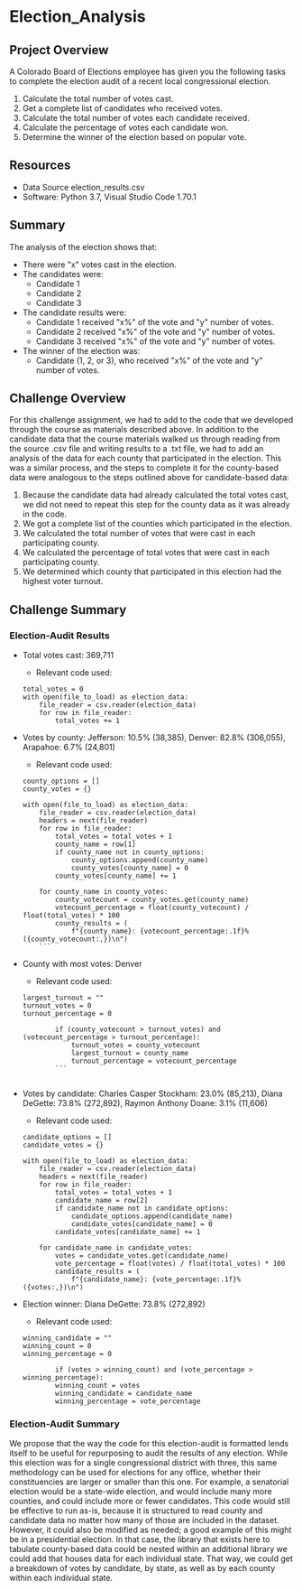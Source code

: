 # Election_Analysis

## Project Overview
A Colorado Board of Elections employee has given you the following tasks to complete the election audit of a recent local congressional election.

1. Calculate the total number of votes cast.
2. Get a complete list of candidates who received votes.
3. Calculate the total number of votes each candidate received.
4. Calculate the percentage of votes each candidate won.
5. Determine the winner of the election based on popular vote.

## Resources
- Data Source election_results.csv
- Software: Python 3.7, Visual Studio Code 1.70.1

## Summary
The analysis of the election shows that:
- There were "x" votes cast in the election.
- The candidates were:
    - Candidate 1
    - Candidate 2
    - Candidate 3
- The candidate results were:
    - Candidate 1 received "x%" of the vote and "y" number of votes.
    - Candidate 2 received "x%" of the vote and "y" number of votes.
    - Candidate 3 received "x%" of the vote and "y" number of votes.
- The winner of the election was:
    - Candidate (1, 2, or 3), who received "x%" of the vote and "y" number of votes.

## Challenge Overview

For this challenge assignment, we had to add to the code that we developed through the course as materials described above. In addition to the candidate data that the course materials walked us through reading from the source .csv file and writing results to a .txt file, we had to add an analysis of the data for each county that participated in the election. This was a similar process, and the steps to complete it for the county-based data were analogous to the steps outlined above for candidate-based data:

1. Because the candidate data had already calculated the total votes cast, we did not need to repeat this step for the county data as it was already in the code.
2. We got a complete list of the counties which participated in the election.
3. We calculated the total number of votes that were cast in each participating county.
4. We calculated the percentage of total votes that were cast in each participating county.
5. We determined which county that participated in this election had the highest voter turnout.

## Challenge Summary
### Election-Audit Results

- Total votes cast: 369,711
    - Relevant code used:
    ```
    total_votes = 0
    with open(file_to_load) as election_data:
        file_reader = csv.reader(election_data)
        for row in file_reader:
            total_votes += 1
    ```
        
- Votes by county: Jefferson: 10.5% (38,385), Denver: 82.8% (306,055), Arapahoe: 6.7% (24,801)
    - Relevant code used:
    ```
    county_options = []
    county_votes = {}
    
    with open(file_to_load) as election_data:
        file_reader = csv.reader(election_data)
        headers = next(file_reader)
        for row in file_reader:
            total_votes = total_votes + 1
            county_name = row[1]
            if county_name not in county_options:
                county_options.append(county_name)
                county_votes[county_name] = 0
            county_votes[county_name] += 1
        
        for county_name in county_votes:
            county_votecount = county_votes.get(county_name)
            votecount_percentage = float(county_votecount) / float(total_votes) * 100
            county_results = (
                f"{county_name}: {votecount_percentage:.1f}% ({county_votecount:,})\n")
        ```

- County with most votes: Denver
    - Relevant code used:
    ```
    largest_turnout = ""
    turnout_votes = 0
    turnout_percentage = 0
            
            if (county_votecount > turnout_votes) and (votecount_percentage > turnout_percentage):
                turnout_votes = county_votecount
                largest_turnout = county_name
                turnout_percentage = votecount_percentage
            ```
            
- Votes by candidate: Charles Casper Stockham: 23.0% (85,213), Diana DeGette: 73.8% (272,892), Raymon Anthony Doane: 3.1% (11,606)
    - Relevant code used:
    ```
    candidate_options = []
    candidate_votes = {}
    
    with open(file_to_load) as election_data:
        file_reader = csv.reader(election_data)
        headers = next(file_reader)
        for row in file_reader:
            total_votes = total_votes + 1
            candidate_name = row[2]
            if candidate_name not in candidate_options:
                candidate_options.append(candidate_name)
                candidate_votes[candidate_name] = 0
            candidate_votes[candidate_name] += 1
            
        for candidate_name in candidate_votes:
            votes = candidate_votes.get(candidate_name)
            vote_percentage = float(votes) / float(total_votes) * 100
            candidate_results = (
                f"{candidate_name}: {vote_percentage:.1f}% ({votes:,})\n")         
    ```

- Election winner: Diana DeGette: 73.8% (272,892)
    - Relevant code used:
    ```
    winning_candidate = ""
    winning_count = 0
    winning_percentage = 0
    
            if (votes > winning_count) and (vote_percentage > winning_percentage):
            winning_count = votes
            winning_candidate = candidate_name
            winning_percentage = vote_percentage
     ```

### Election-Audit Summary

We propose that the way the code for this election-audit is formatted lends itself to be useful for repurposing to audit the results of any election. While this election was for a single congressional district with three, this same methodology can be used for elections for any office, whether their constituencies are larger or smaller than this one. For example, a senatorial election would be a state-wide election, and would include many more counties, and could include more or fewer candidates. This code would still be effective to run as-is, because it is structured to read county and candidate data no matter how many of those are included in the dataset. However, it could also be modified as needed; a good example of this might be in a presidential election. In that case, the library that exists here to tabulate county-based data could be nested within an additional library we could add that houses data for each individual state. That way, we could get a breakdown of votes by candidate, by state, as well as by each county within each individual state.
